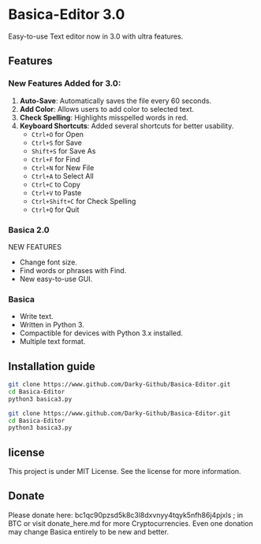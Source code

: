 # Basica-Editor 3.0
Easy-to-use Text editor now in 3.0 with ultra features.

## Features
### New Features Added for 3.0:
1. **Auto-Save**: Automatically saves the file every 60 seconds.
2. **Add Color**: Allows users to add color to selected text.
3. **Check Spelling**: Highlights misspelled words in red.
4. **Keyboard Shortcuts**: Added several shortcuts for better usability.
   - `Ctrl+O` for Open
   - `Ctrl+S` for Save
   - `Shift+S` for Save As
   - `Ctrl+F` for Find
   - `Ctrl+N` for New File
   - `Ctrl+A` to Select All
   - `Ctrl+C` to Copy
   - `Ctrl+V` to Paste
   - `Ctrl+Shift+C` for Check Spelling
   - `Ctrl+Q` for Quit

### Basica 2.0
NEW FEATURES
- Change font size.
- Find words or phrases with Find.
- New easy-to-use GUI.

### Basica
- Write text.
- Written in Python 3.
- Compactible for devices with Python 3.x installed.
- Multiple text format.

## Installation guide
```bash for 2.0
git clone https://www.github.com/Darky-Github/Basica-Editor.git
cd Basica-Editor
python3 basica3.py
```
```bash
git clone https://www.github.com/Darky-Github/Basica-Editor.git
cd Basica-Editor
python3 basica3.py
```
## license
This project is under MIT License. See the license for more information.

## Donate
Please donate here: bc1qc90pzsd5k8c3l8dxvnyy4tqyk5nfh86j4pjxls ; in BTC or visit donate_here.md for more Cryptocurrencies.
Even one donation may change Basica entirely to be new and better.
